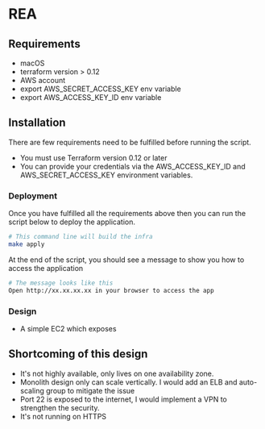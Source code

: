# REA 

## Requirements
 - macOS
 - terraform version > 0.12
 - AWS account
 - export AWS_SECRET_ACCESS_KEY env variable
 - export AWS_ACCESS_KEY_ID env variable

## Installation 
There are few requirements need to be fulfilled before running the script.
 - You must use Terraform version 0.12 or later 
 - You can provide your credentials via the AWS_ACCESS_KEY_ID and AWS_SECRET_ACCESS_KEY environment variables.
 
### Deployment
Once you have fulfilled all the requirements above then you can run the script below to deploy the application.

```bash
# This command line will build the infra 
make apply

```

At the end of the script, you should see a message to show you how to access the application
```bash
# The message looks like this
Open http://xx.xx.xx.xx in your browser to access the app
```
### Design
- A simple EC2 which exposes 

## Shortcoming of this design
- It's not highly available, only lives on one availability zone.
- Monolith design only can scale vertically. I would add an ELB and auto-scaling group to mitigate the issue
- Port 22 is exposed to the internet, I would implement a VPN to strengthen the security.
- It's not running on HTTPS
